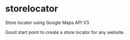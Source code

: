 # storelocator
Store locator using Google Maps API V3

Good start point to create a store locator for any website.
